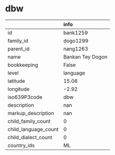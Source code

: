 # dbw
|                      | info             |
|:---------------------|:-----------------|
| id                   | bank1259         |
| family_id            | dogo1299         |
| parent_id            | nang1263         |
| name                 | Bankan Tey Dogon |
| bookkeeping          | False            |
| level                | language         |
| latitude             | 15.06            |
| longitude            | -2.92            |
| iso639P3code         | dbw              |
| description          | nan              |
| markup_description   | nan              |
| child_family_count   | 0                |
| child_language_count | 0                |
| child_dialect_count  | 0                |
| country_ids          | ML               |